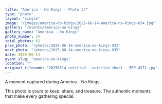 ```yaml
---
title: "America - No Kings - Photo 34"
type: "photo"
layout: "single"
image: "/images/america-no-kings/2025-06-14-america-no-kings-034.jpg"
gallery: "/events/america-no-kings"
gallery_name: "America - No Kings"
photo_number: 34
total_photos: 62
prev_photo: "/photos/2025-06-14-america-no-kings-033"
next_photo: "/photos/2025-06-14-america-no-kings-035"
date: 2025-06-14
event_slug: "america-no-kings"
location: ""
original_filename: "20250614_untitled - untitled shoot - 5RP_4971.jpg"
---
```


A moment captured during America - No Kings.

This photo is yours to keep, share, and treasure. The authentic moments that make every gathering special.